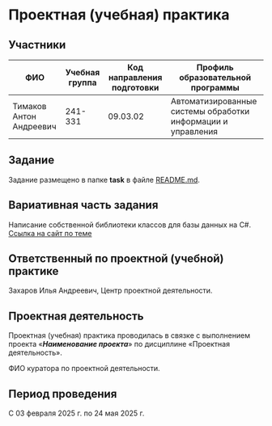 # Проектная (учебная) практика

## Участники

| ФИО | Учебная группа | Код направления подготовки | Профиль образовательной программы |
|-|-|-|-|
| Тимаков Антон Андреевич | 241-331| 09.03.02| Автоматизированные системы обработки информации и управления|

## Задание

Задание размещено в папке **task** в файле [README.md](task/README.md).

## Вариативная часть задания

Написание собственной библиотеки классов для базы данных на C#.
[Ссылка на сайт по теме](https://www.codeproject.com/Articles/1029838/Build-Your-Own-Database)

## Ответственный по проектной (учебной) практике

Захаров Илья Андреевич, Центр проектной деятельности.

## Проектная деятельность

Проектная (учебная) практика проводилась в связке с выполнением проекта «***Наименование проекта***» по дисциплине «Проектная деятельность».

ФИО куратора по проектной деятельности.

## Период проведения

С 03 февраля 2025 г. по 24 мая 2025 г.
